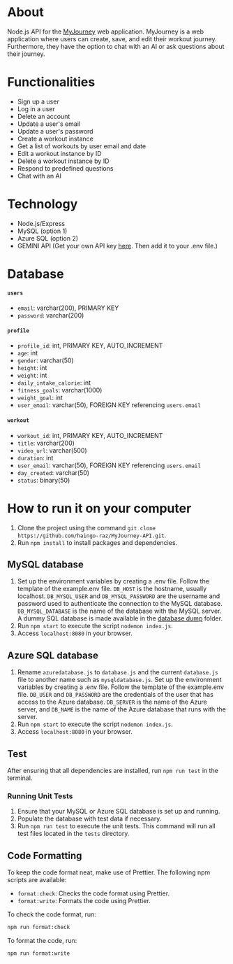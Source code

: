 # About

Node.js API for the [MyJourney](https://github.com/haingo-raz/MyJourney) web application.
MyJourney is a web application where users can create, save, and edit their workout journey. Furthermore, they have the option to chat with an AI or ask questions about their journey.

# Functionalities

-   Sign up a user
-   Log in a user
-   Delete an account
-   Update a user's email
-   Update a user's password
-   Create a workout instance
-   Get a list of workouts by user email and date
-   Edit a workout instance by ID
-   Delete a workout instance by ID
-   Respond to predefined questions
-   Chat with an AI

# Technology

-   Node.js/Express
-   MySQL (option 1)
-   Azure SQL (option 2)
-   GEMINI API (Get your own API key [here](https://ai.google.dev/gemini-api/docs/api-key). Then add it to your .env file.)

# Database

#### `users`

-   `email`: varchar(200), PRIMARY KEY
-   `password`: varchar(200)

#### `profile`

-   `profile_id`: int, PRIMARY KEY, AUTO_INCREMENT
-   `age`: int
-   `gender`: varchar(50)
-   `height`: int
-   `weight`: int
-   `daily_intake_calorie`: int
-   `fitness_goals`: varchar(1000)
-   `weight_goal`: int
-   `user_email`: varchar(50), FOREIGN KEY referencing `users.email`

#### `workout`

-   `workout_id`: int, PRIMARY KEY, AUTO_INCREMENT
-   `title`: varchar(200)
-   `video_url`: varchar(500)
-   `duration`: int
-   `user_email`: varchar(50), FOREIGN KEY referencing `users.email`
-   `day_created`: varchar(50)
-   `status`: binary(50)

# How to run it on your computer

1. Clone the project using the command `git clone https://github.com/haingo-raz/MyJourney-API.git`.
2. Run `npm install` to install packages and dependencies.

## MySQL database

1. Set up the environment variables by creating a .env file. Follow the template of the example.env file. `DB_HOST` is the hostname, usually localhost. `DB_MYSQL_USER` and `DB_MYSQL_PASSWORD` are the username and password used to authenticate the connection to the MySQL database. `DB_MYSQL_DATABASE` is the name of the database with the MySQL server. A dummy SQL database is made available in the [database dump](/database_dump) folder.
2. Run `npm start` to execute the script `nodemon index.js`.
3. Access `localhost:8080` in your browser.

## Azure SQL database

1. Rename `azuredatabase.js` to `database.js` and the current `database.js` file to another name such as `mysqldatabase.js`. Set up the environment variables by creating a .env file. Follow the template of the example.env file. `DB_USER` and `DB_PASSWORD` are the credentials of the user that has access to the Azure database. `DB_SERVER` is the name of the Azure server, and `DB_NAME` is the name of the Azure database that runs with the server.
2. Run `npm start` to execute the script `nodemon index.js`.
3. Access `localhost:8080` in your browser.

## Test

After ensuring that all dependencies are installed, run `npm run test` in the terminal.

### Running Unit Tests

1. Ensure that your MySQL or Azure SQL database is set up and running.
2. Populate the database with test data if necessary.
3. Run `npm run test` to execute the unit tests. This command will run all test files located in the `tests` directory.

## Code Formatting

To keep the code format neat, make use of Prettier. The following npm scripts are available:

-   `format:check`: Checks the code format using Prettier.
-   `format:write`: Formats the code using Prettier.

To check the code format, run:

```sh
npm run format:check
```

To format the code, run:

```sh
npm run format:write
```
